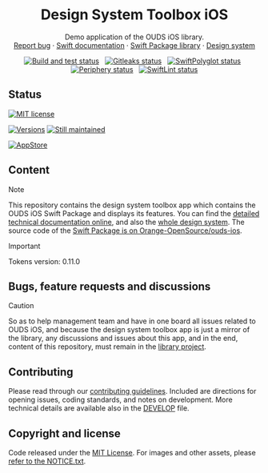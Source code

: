<h1 align="center">Design System Toolbox iOS</h1>

<p align="center">
  Demo application of the OUDS iOS library.
  <br>
  <a href="https://github.com/Orange-OpenSource/ouds-ios/issues/new?template=bug_report.yml" title="Open an issue on GitHub">Report bug</a>
  ·
  <a href="https://ios.unified-design-system.orange.com/" title="Swift library technical documentation on GitHub Pages">Swift documentation</a>
  ·
  <a href="https://github.com/Orange-OpenSource/ouds-ios-design-system-toolbox/wiki" title="OUDS iOS library">Swift Package library</a>
  ·
  <a href="https://unified-design-system.orange.com/" title="Design system global website">Design system</a>
</p>

<p align="center">
<a href="https://github.com/Orange-OpenSource/ouds-ios-design-system-toolbox/actions/workflows/build-and-test.yml" title="Build and test status"><img src="https://github.com/Orange-OpenSource/ouds-ios-design-system-toolbox/actions/workflows/build-and-test.yml/badge.svg" alt="Build and test status"></a>
&nbsp;
<a href="https://github.com/Orange-OpenSource/ouds-ios-design-system-toolbox/actions/workflows/gitleaks.yml" title="Gitleaks status"><img src="https://github.com/Orange-OpenSource/ouds-ios-design-system-toolbox/actions/workflows/gitleaks.yml/badge.svg" alt="Gitleaks status"></a>
&nbsp;
<a href="https://github.com/Orange-OpenSource/ouds-ios-design-system-toolbox/actions/workflows/swiftpolyglot.yml" title="SwiftPolyglot status"><img src="https://github.com/Orange-OpenSource/ouds-ios-design-system-toolbox/actions/workflows/swiftpolyglot.yml/badge.svg" alt="SwiftPolyglot status"></a>
&nbsp;
<a href="https://github.com/Orange-OpenSource/ouds-ios-design-system-toolbox/actions/workflows/periphery.yml" title="Periphery status"><img src="https://github.com/Orange-OpenSource/ouds-ios-design-system-toolbox/actions/workflows/periphery.yml/badge.svg" alt="Periphery status"></a>
&nbsp;
<a href="https://github.com/Orange-OpenSource/ouds-ios-design-system-toolbox/actions/workflows/swiftlint.yml" title="SwiftLint status"><img src="https://github.com/Orange-OpenSource/ouds-ios-design-system-toolbox/actions/workflows/swiftlint.yml/badge.svg" alt="SwiftLint status"></a>
</p>

## Status

[![MIT license](https://img.shields.io/github/license/Orange-OpenSource/ouds-ios-design-system-toolbox?style=for-the-badge)](https://github.com/Orange-OpenSource/ouds-ios-design-system-toolbox/blob/main/LICENSE)

[![Versions](https://img.shields.io/github/v/release/Orange-OpenSource/ouds-ios-design-system-toolbox?label=Last%20version&style=for-the-badge)](https://github.com/Orange-OpenSource/ouds-ios-design-system-toolbox/releases)
[![Still maintained](https://img.shields.io/maintenance/yes/2025?style=for-the-badge)](https://github.com/Orange-OpenSource/ouds-ios-design-system-toolbox/issues?q=is%3Aissue+is%3Aclosed)

[![AppStore](https://img.shields.io/itunes/v/6743708286?style=for-the-badge&label=AppStore)](https://apps.apple.com/fr/app/design-system-toolbox/id6743708286)

## Content

> [!NOTE]
> This repository contains the design system toolbox app which contains the OUDS iOS Swift Package and displays its features.
> You can find the [detailed technical documentation online](https://ios.unified-design-system.orange.com), 
> and also the [whole design system](https://unified-design-system.orange.com/).
> The source code of the [Swift Package is on Orange-OpenSource/ouds-ios](https://github.com/Orange-OpenSource/ouds-ios).

> [!IMPORTANT]
> Tokens version: 0.11.0

## Bugs, feature requests and discussions

> [!CAUTION]
> So as to help management team and have in one board all issues related to OUDS iOS, 
> and because the design system toolbox app is just a mirror of the library, 
> any discussions and issues about this app, and in the end, content of this repository, 
> must remain in the [library project](https://github.com/Orange-OpenSource/ouds-ios).

## Contributing

Please read through our [contributing guidelines](https://github.com/Orange-OpenSource/ouds-ios-design-system-toolbox/blob/main/.github/CONTRIBUTING.md). Included are directions for opening issues, coding standards, and notes on development. More technical details are available also in the [DEVELOP](https://github.com/Orange-OpenSource/ouds-ios-design-system-toolbox/blob/main/.github/DEVELOP.md) file.

## Copyright and license

Code released under the [MIT License](https://github.com/Orange-OpenSource/ouds-ios-design-system-toolbox/blob/main/LICENSE).
For images and other assets, please [refer to the NOTICE.txt](https://github.com/Orange-OpenSource/ouds-ios-design-system-toolbox/blob/ain/NOTICE.txt).
